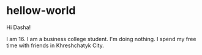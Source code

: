 # hellow-world

Hi Dasha!

I am 16. I am a business college student.
I'm doing nothing. I spend my free time with friends in Khreshchatyk City.
